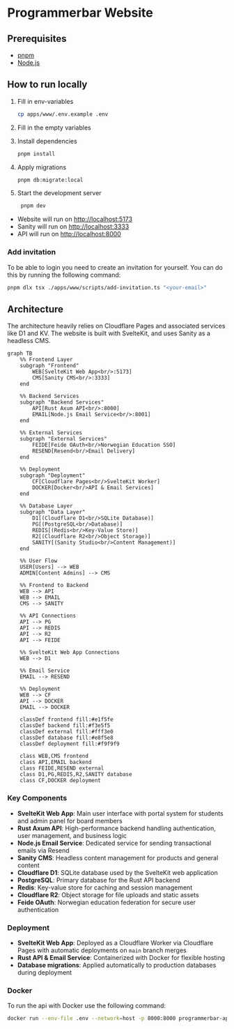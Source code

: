 # Programmerbar Website

## Prerequisites

- [pnpm](https://pnpm.io/)
- [Node.js](https://nodejs.org/)

## How to run locally

1. Fill in env-variables

   ```bash
   cp apps/www/.env.example .env
   ```

1. Fill in the empty variables

1. Install dependencies

   ```bash
   pnpm install
   ```

1. Apply migrations

   ```bash
   pnpm db:migrate:local
   ```

1. Start the development server

   ```bash
    pnpm dev
   ```

- Website will run on [http://localhost:5173](http://localhost:5173)
- Sanity will run on [http://localhost:3333](http://localhost:3333)
- API will run on [http://localhost:8000](http://localhost:8000)

### Add invitation

To be able to login you need to create an invitation for yourself. You can do this by running the following command:

```bash
pnpm dlx tsx ./apps/www/scripts/add-invitation.ts "<your-email>"
```

## Architecture

The architecture heavily relies on Cloudflare Pages and associated services like D1 and KV. The website is built with SvelteKit, and uses Sanity as a headless CMS.

```mermaid
graph TB
    %% Frontend Layer
    subgraph "Frontend"
        WEB[SvelteKit Web App<br/>:5173]
        CMS[Sanity CMS<br/>:3333]
    end

    %% Backend Services
    subgraph "Backend Services"
        API[Rust Axum API<br/>:8000]
        EMAIL[Node.js Email Service<br/>:8001]
    end

    %% External Services
    subgraph "External Services"
        FEIDE[Feide OAuth<br/>Norwegian Education SSO]
        RESEND[Resend<br/>Email Delivery]
    end

    %% Deployment
    subgraph "Deployment"
        CF[Cloudflare Pages<br/>SvelteKit Worker]
        DOCKER[Docker<br/>API & Email Services]
    end

    %% Database Layer
    subgraph "Data Layer"
        D1[(Cloudflare D1<br/>SQLite Database)]
        PG[(PostgreSQL<br/>Database)]
        REDIS[(Redis<br/>Key-Value Store)]
        R2[(Cloudflare R2<br/>Object Storage)]
        SANITY[(Sanity Studio<br/>Content Management)]
    end

    %% User Flow
    USER[Users] --> WEB
    ADMIN[Content Admins] --> CMS

    %% Frontend to Backend
    WEB --> API
    WEB --> EMAIL
    CMS --> SANITY

    %% API Connections
    API --> PG
    API --> REDIS
    API --> R2
    API --> FEIDE

    %% SvelteKit Web App Connections
    WEB --> D1

    %% Email Service
    EMAIL --> RESEND

    %% Deployment
    WEB --> CF
    API --> DOCKER
    EMAIL --> DOCKER

    classDef frontend fill:#e1f5fe
    classDef backend fill:#f3e5f5
    classDef external fill:#fff3e0
    classDef database fill:#e8f5e8
    classDef deployment fill:#f9f9f9

    class WEB,CMS frontend
    class API,EMAIL backend
    class FEIDE,RESEND external
    class D1,PG,REDIS,R2,SANITY database
    class CF,DOCKER deployment
```

### Key Components

- **SvelteKit Web App**: Main user interface with portal system for students and admin panel for board members
- **Rust Axum API**: High-performance backend handling authentication, user management, and business logic
- **Node.js Email Service**: Dedicated service for sending transactional emails via Resend
- **Sanity CMS**: Headless content management for products and general content
- **Cloudflare D1**: SQLite database used by the SvelteKit web application
- **PostgreSQL**: Primary database for the Rust API backend
- **Redis**: Key-value store for caching and session management
- **Cloudflare R2**: Object storage for file uploads and static assets
- **Feide OAuth**: Norwegian education federation for secure user authentication

### Deployment

- **SvelteKit Web App**: Deployed as a Cloudflare Worker via Cloudflare Pages with automatic deployments on `main` branch merges
- **Rust API & Email Service**: Containerized with Docker for flexible hosting
- **Database migrations**: Applied automatically to production databases during deployment

### Docker

To run the api with Docker use the following command:

```bash
docker run --env-file .env --network=host -p 8000:8000 programmerbar-api
```
